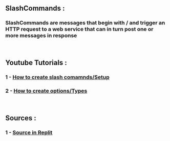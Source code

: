 ## **SlashCommands** :
### SlashCommands are messages that begin with / and trigger an HTTP request to a web service that can in turn post one or more messages in response
<br>

## **Youtube Tutorials** :
### 1 - **[How to create slash comamnds/Setup](https://www.youtube.com/watch?v=54vZMkrAsKI)**

### 2 - **[How to create options/Types](https://www.youtube.com/watch?v=G8-vs8KD9Jw)**
<br>

## **Sources** :
### 1 - **[Source in Replit](https://replit.com/@OnlyMahmouud/SlashCommands)**
